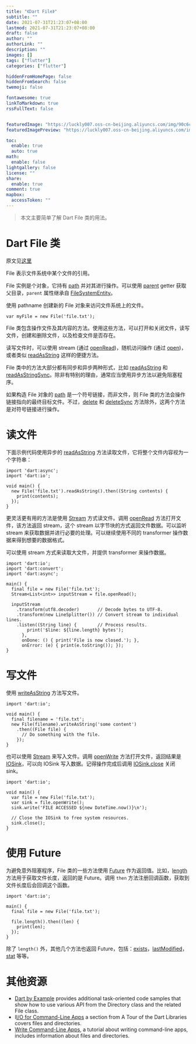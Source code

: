 ```yaml
---
title: "《Dart File》"
subtitle: ""
date: 2021-07-31T21:23:07+08:00
lastmod: 2021-07-31T21:23:07+08:00
draft: false
author: ""
authorLink: ""
description: ""
images: []
tags: ["flutter"]
categories: ["flutter"]

hiddenFromHomePage: false
hiddenFromSearch: false
twemoji: false

fontawesome: true
linkToMarkdown: true
rssFullText: false


featuredImage: "https://luckly007.oss-cn-beijing.aliyuncs.com/img/90c6cc12-742e-4c9f-b318-b912f163b8d0.png"
featuredImagePreview: "https://luckly007.oss-cn-beijing.aliyuncs.com/img/90c6cc12-742e-4c9f-b318-b912f163b8d0.png"

toc:
  enable: true
  auto: true
math:
  enable: false
lightgallery: false
license: ""
share:
  enable: true
comment: true
mapbox:
  accessToken: ""
---
```




> 本文主要简单了解 Dart File 类的用法。

<!--more-->





# Dart File 类

原文见[这里](https://api.dartlang.org/stable/2.4.0/dart-io/File-class.html)

File 表示文件系统中某个文件的引用。

File 实例是个对象，它持有 [path](https://api.dartlang.org/stable/2.4.0/dart-io/File/path.html) 并对其进行操作。可以使用 [parent](https://api.dartlang.org/stable/2.4.0/dart-io/FileSystemEntity/parent.html) getter 获取父目录，`parent` 属性继承自 [FileSystemEntity](https://api.dartlang.org/stable/2.4.0/dart-io/FileSystemEntity-class.html)。

使用 pathname 创建新的 File 对象来访问文件系统上的文件。

```
var myFile = new File('file.txt');
```

File 类包含操作文件及其内容的方法。使用这些方法，可以打开和关闭文件，读写文件，创建和删除文件，以及检查文件是否存在。

读写文件时，可以使用 stream (通过 [openRead](https://api.dartlang.org/stable/2.4.0/dart-io/File/openRead.html))，随机访问操作 (通过 [open](https://api.dartlang.org/stable/2.4.0/dart-io/File/open.html))，或者类似 [readAsString](https://api.dartlang.org/stable/2.4.0/dart-io/File/readAsString.html) 这样的便捷方法。

File 类中的方法大部分都有同步和异步两种形式，比如 [readAsString](https://api.dartlang.org/stable/2.4.0/dart-io/File/readAsString.html) 和 [readAsStringSync](https://api.dartlang.org/stable/2.4.0/dart-io/File/readAsStringSync.html)。除非有特别的理由，通常应当使用异步方法以避免阻塞程序。

如果构造 File 对象的 [path](https://api.dartlang.org/stable/2.4.0/dart-io/File/path.html) 是一个符号链接，而非文件，则 File 类的方法会操作链接指向的最终目标文件。不过，[delete](https://api.dartlang.org/stable/2.4.0/dart-io/FileSystemEntity/delete.html) 和 [deleteSync](https://api.dartlang.org/stable/2.4.0/dart-io/FileSystemEntity/deleteSync.html) 方法除外，这两个方法是对符号链接进行操作。

# 读文件

下面示例代码使用异步的 [readAsString](https://api.dartlang.org/stable/2.4.0/dart-io/File/readAsString.html) 方法读取文件，它将整个文件内容视为一个字符串：

```
import 'dart:async';
import 'dart:io';

void main() {
  new File('file.txt').readAsString().then((String contents) {
    print(contents);
  });
}
```

更灵活更有用的方法是使用 [Stream](https://api.dartlang.org/stable/2.4.0/dart-async/Stream-class.html) 方式读文件。调用 [openRead](https://api.dartlang.org/stable/2.4.0/dart-io/File/openRead.html) 方法打开文件，该方法返回 stream，这个 stream 以字节块的方式返回文件数据。可以监听 stream 来获取数据并进行必要的处理。可以继续使用不同的 transformer 操作数据来得到想要的数据格式。

可以使用 stream 方式来读取大文件，并提供 transformer 来操作数据。

```
import 'dart:io';
import 'dart:convert';
import 'dart:async';

main() {
  final file = new File('file.txt');
  Stream<List<int>> inputStream = file.openRead();

  inputStream
    .transform(utf8.decoder)       // Decode bytes to UTF-8.
    .transform(new LineSplitter()) // Convert stream to individual lines.
    .listen((String line) {        // Process results.
        print('$line: ${line.length} bytes');
      },
      onDone: () { print('File is now closed.'); },
      onError: (e) { print(e.toString()); });
}
```

# 写文件

使用 [writeAsString](https://api.dartlang.org/stable/2.4.0/dart-io/File/writeAsString.html) 方法写文件。

```
import 'dart:io';

void main() {
  final filename = 'file.txt';
  new File(filename).writeAsString('some content')
    .then((File file) {
      // Do something with the file.
    });
}
```

也可以使用 [Stream](https://api.dartlang.org/stable/2.4.0/dart-async/Stream-class.html) 来写入文件。调用 [openWrite](https://api.dartlang.org/stable/2.4.0/dart-io/File/openWrite.html) 方法打开文件，返回结果是 [IOSink](https://api.dartlang.org/stable/2.4.0/dart-io/IOSink-class.html)，可以向 IOSink 写入数据。记得操作完成后调用 [IOSink.close](https://api.dartlang.org/stable/2.4.0/dart-io/IOSink/close.html) 关闭 sink。

```
import 'dart:io';

void main() {
  var file = new File('file.txt');
  var sink = file.openWrite();
  sink.write('FILE ACCESSED ${new DateTime.now()}\n');

  // Close the IOSink to free system resources.
  sink.close();
}
```

# 使用 Future

为避免意外阻塞程序，File 类的一些方法使用 [Future](https://api.dartlang.org/stable/2.4.0/dart-async/Future-class.html) 作为返回值。比如，[length](https://api.dartlang.org/stable/2.4.0/dart-io/File/length.html) 方法用于获取文件长度，返回的是 Future。调用 `then` 方法注册回调函数，获取到文件长度后会回调这个函数。

```
import 'dart:io';

main() {
  final file = new File('file.txt');

  file.length().then((len) {
    print(len);
  });
}
```

除了 `length()` 外，其他几个方法也返回 Future，包括：[exists](https://api.dartlang.org/stable/2.4.0/dart-io/FileSystemEntity/exists.html)，[lastModified](https://api.dartlang.org/stable/2.4.0/dart-io/File/lastModified.html)，[stat](https://api.dartlang.org/stable/2.4.0/dart-io/FileSystemEntity/stat.html) 等等。

# 其他资源

- [Dart by Example](https://www.dartlang.org/dart-by-example/#files-directories-and-symlinks) provides additional task-oriented code samples that show how to use various API from the Directory class and the related File class.
- I[I/O for Command-Line Apps](https://www.dartlang.org/docs/dart-up-and-running/ch03.html#dartio---io-for-command-line-apps) a section from A Tour of the Dart Libraries covers files and directories.
- [Write Command-Line Apps](https://www.dartlang.org/docs/tutorials/cmdline/), a tutorial about writing command-line apps, includes information about files and directories.